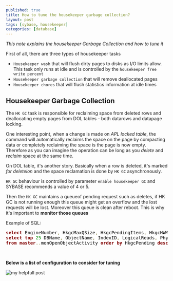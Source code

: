 ```yaml
---
published: true
title: How to tune the housekeeper garbage collection?
layout: post
tags: [sybase, housekeeper]
categories: [database]
---
```

*This note explains the housekeeper Garbage Collection and how to tune it*

<!--excerpt-->

First of all, there are three types of housekeeper tasks

* `Housekeeper wash` that will flush dirty pages to disks as I/O limits allow. This task only runs at idle and is controlled by the `housekeeper free write percent`
* `Housekeeper garbage collection` that will remove deallocated pages
* `Housekeeper chores` that will flush statistics information at idle times

## Housekeeper Garbage Collection

The `HK GC` task is responsible for reclaiming space from deleted rows and deallocating empty pages from DOL tables - both datarows and datapage locking.

One interesting point, when a change is made on *APL locked table*, the command will automatically reclaims the space on the page by compacting data or completely reclaiming the space is the page is now empty. Therefore as you can imagine the operation can be long as you *delete* and *reclaim* space at the same time.

On DOL table, it's another story. Basically when a row is deleted, it's marked *for deleteion* and the space reclamation is done by `HK GC` asynchronously.

`HK GC` behaviour is controlled by parameter `enable housekeeper GC` and SYBASE recommends a value of 4 or 5. 

Then the `HK GC` maintains a queueof pending request such as deletes, if HK GC is not running enough this queue might get an overflow and the lost requests will be lost. Moreover this queue is clean after reboot. This is why it's important to **monitor those queues** 

Example of SQL:

<pre style='color:#000000;background:#ffffff;'><span style='color:#800000; font-weight:bold; '>select</span> EngineNumber<span style='color:#808030; '>,</span> HkgcMaxQSize<span style='color:#808030; '>,</span> HkgcPendingItems<span style='color:#808030; '>,</span> HkgcHWMItems<span style='color:#808030; '>,</span> HkgcOverflows <span style='color:#800000; font-weight:bold; '>from</span> <span style='color:#800000; font-weight:bold; '>master</span><span style='color:#808030; '>.</span><span style='color:#808030; '>.</span>monEngine<span style='color:#808030; '>;</span>
<span style='color:#800000; font-weight:bold; '>select</span> <span style='color:#800000; font-weight:bold; '>top</span> <span style='color:#008c00; '>25</span> DBName<span style='color:#808030; '>,</span> ObjectName<span style='color:#808030; '>,</span> IndexID<span style='color:#808030; '>,</span> LogicalReads<span style='color:#808030; '>,</span> PhysicalWrites<span style='color:#808030; '>,</span> PagesWritten<span style='color:#808030; '>,</span> RowsInserted<span style='color:#808030; '>,</span> RowsDeleted<span style='color:#808030; '>,</span> RowsUpdated  HkgcRequests<span style='color:#808030; '>,</span> HkgcPending<span style='color:#808030; '>,</span> HkgcOverflows 
<span style='color:#800000; font-weight:bold; '>from</span> <span style='color:#800000; font-weight:bold; '>master</span><span style='color:#808030; '>.</span><span style='color:#808030; '>.</span>monOpenObjectActivity <span style='color:#800000; font-weight:bold; '>order</span> <span style='color:#800000; font-weight:bold; '>by</span> HkgcPending <span style='color:#800000; font-weight:bold; '>desc</span><span style='color:#808030; '>;</span>
</pre>
<br/>

**Below is a list of configuration to consider for tuning**

![my helpfull post](/assets/pictures/checkpoint_housekeeper_tuning_starting_points.png)
